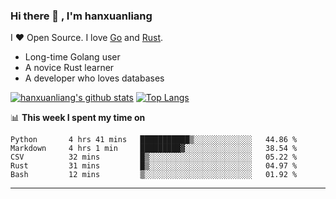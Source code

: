 ### Hi there 👋 , I'm hanxuanliang

<!--
**hanxuanliang/hanxuanliang** is a ✨ _special_ ✨ repository because its `README.md` (this file) appears on your GitHub profile.

Here are some ideas to get you started:

- 🔭 I’m currently working on ...
- 🌱 I’m currently learning ...
- 👯 I’m looking to collaborate on ...
- 🤔 I’m looking for help with ...
- 💬 Ask me about ...
- 📫 How to reach me: ...
- 😄 Pronouns: ...
- ⚡ Fun fact: ...
-->
I ❤ Open Source. I love [Go](https://golang.org) and [Rust](https://www.rust-lang.org/zh-CN/).

* Long-time Golang user
* A novice Rust learner
* A developer who loves databases

[![hanxuanliang's github stats](https://github-readme-stats.vercel.app/api/top-langs/?username=hanxuanliang&hide=html)](https://github.com/anuraghazra/github-readme-stats)
[![Top Langs](https://github-readme-stats.vercel.app/api?username=hanxuanliang&show_icons=true&count_private=true&line_height=40)](https://github.com/anuraghazra/github-readme-stats)

📊 **This week I spent my time on**
<!--START_SECTION:waka-->

```text
Python       4 hrs 41 mins   ███████████▒░░░░░░░░░░░░░   44.86 %
Markdown     4 hrs 1 min     █████████▓░░░░░░░░░░░░░░░   38.54 %
CSV          32 mins         █▒░░░░░░░░░░░░░░░░░░░░░░░   05.22 %
Rust         31 mins         █▒░░░░░░░░░░░░░░░░░░░░░░░   04.97 %
Bash         12 mins         ▒░░░░░░░░░░░░░░░░░░░░░░░░   01.92 %
```

<!--END_SECTION:waka-->

***
